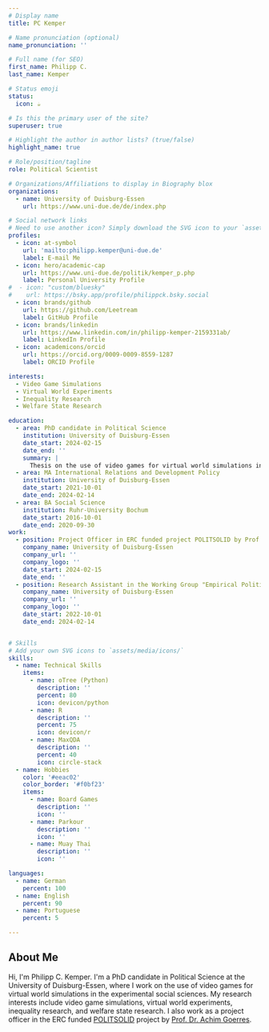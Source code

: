 ```yaml
---
# Display name
title: PC Kemper

# Name pronunciation (optional)
name_pronunciation: ''

# Full name (for SEO)
first_name: Philipp C.
last_name: Kemper

# Status emoji
status:
  icon: ☕️

# Is this the primary user of the site?
superuser: true

# Highlight the author in author lists? (true/false)
highlight_name: true

# Role/position/tagline
role: Political Scientist

# Organizations/Affiliations to display in Biography blox
organizations:
  - name: University of Duisburg-Essen
    url: https://www.uni-due.de/de/index.php

# Social network links
# Need to use another icon? Simply download the SVG icon to your `assets/media/icons/` folder.
profiles:
  - icon: at-symbol
    url: 'mailto:philipp.kemper@uni-due.de'
    label: E-mail Me
  - icon: hero/academic-cap
    url: https://www.uni-due.de/politik/kemper_p.php
    label: Personal University Profile
#  - icon: "custom/bluesky"
#    url: https://bsky.app/profile/philippck.bsky.social
  - icon: brands/github
    url: https://github.com/Leetream
    label: GitHub Profile
  - icon: brands/linkedin
    url: https://www.linkedin.com/in/philipp-kemper-2159331ab/
    label: LinkedIn Profile
  - icon: academicons/orcid
    url: https://orcid.org/0009-0009-8559-1287
    label: ORCID Profile

interests:
  - Video Game Simulations
  - Virtual World Experiments
  - Inequality Research
  - Welfare State Research

education:
  - area: PhD candidate in Political Science
    institution: University of Duisburg-Essen
    date_start: 2024-02-15
    date_end: ''
    summary: |
      Thesis on the use of video games for virtual world simulations in the experimental social sciences. Supervised by [Prof. Dr. Achim Goerres](https://achimgoerres.de/).
  - area: MA International Relations and Development Policy
    institution: University of Duisburg-Essen
    date_start: 2021-10-01
    date_end: 2024-02-14
  - area: BA Social Science
    institution: Ruhr-University Bochum
    date_start: 2016-10-01
    date_end: 2020-09-30
work:
  - position: Project Officer in ERC funded project POLITSOLID by Prof. Dr. Achim Goerres
    company_name: University of Duisburg-Essen
    company_url: ''
    company_logo: ''
    date_start: 2024-02-15
    date_end: ''
  - position: Research Assistant in the Working Group "Empirical Political Science" by Prof. Dr. Achim Goerres
    company_name: University of Duisburg-Essen
    company_url: ''
    company_logo: ''
    date_start: 2022-10-01
    date_end: 2024-02-14


# Skills
# Add your own SVG icons to `assets/media/icons/`
skills:
  - name: Technical Skills
    items:
      - name: oTree (Python)
        description: ''
        percent: 80
        icon: devicon/python
      - name: R
        description: ''
        percent: 75
        icon: devicon/r
      - name: MaxQDA
        description: ''
        percent: 40
        icon: circle-stack
  - name: Hobbies
    color: '#eeac02'
    color_border: '#f0bf23'
    items:
      - name: Board Games
        description: ''
        icon: ''
      - name: Parkour
        description: ''
        icon: ''  
      - name: Muay Thai
        description: ''
        icon: ''

languages:
  - name: German
    percent: 100
  - name: English
    percent: 90
  - name: Portuguese
    percent: 5

---
```


## About Me

Hi, I'm Philipp C. Kemper. I'm a PhD candidate in Political Science at the University of Duisburg-Essen, where I work on the use of video games for virtual world simulations in the experimental social sciences. My research interests include video game simulations, virtual world experiments, inequality research, and welfare state research. I also work as a project officer in the ERC funded [POLITSOLID](https://achimgoerres.de/politsolid) project by [Prof. Dr. Achim Goerres](https://achimgoerres.de/).
